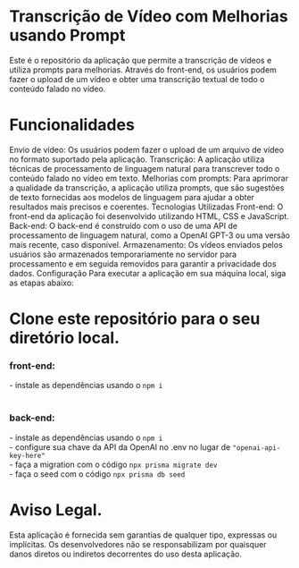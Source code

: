 <h1>Transcrição de Vídeo com Melhorias usando Prompt</h1>
Este é o repositório da aplicação que permite a transcrição de vídeos e utiliza prompts para melhorias. Através do front-end, os usuários podem fazer o upload de um vídeo e obter uma transcrição textual de todo o conteúdo falado no vídeo.

<h1>Funcionalidades</h1>
Envio de vídeo: Os usuários podem fazer o upload de um arquivo de vídeo no formato suportado pela aplicação.
Transcrição: A aplicação utiliza técnicas de processamento de linguagem natural para transcrever todo o conteúdo falado no vídeo em texto.
Melhorias com prompts: Para aprimorar a qualidade da transcrição, a aplicação utiliza prompts, que são sugestões de texto fornecidas aos modelos de linguagem para ajudar a obter resultados mais precisos e coerentes.
Tecnologias Utilizadas
Front-end: O front-end da aplicação foi desenvolvido utilizando HTML, CSS e JavaScript.
Back-end: O back-end é construído com o uso de uma API de processamento de linguagem natural, como a OpenAI GPT-3 ou uma versão mais recente, caso disponível.
Armazenamento: Os vídeos enviados pelos usuários são armazenados temporariamente no servidor para processamento e em seguida removidos para garantir a privacidade dos dados.
Configuração
Para executar a aplicação em sua máquina local, siga as etapas abaixo:

<h1>Clone este repositório para o seu diretório local.</h1>
<h3>front-end:</h3>
- instale as dependências usando o <code>npm i</code>
<br><br>
<h3>back-end:</h3>
- instale as dependências usando o <code>npm i</code><br>
- configure sua chave da API da OpenAI no .env no lugar de <code>"openai-api-key-here"</code><br>
- faça a migration com o código <code>npx prisma migrate dev</code><br>
- faça o seed com  o código <code>npx prisma db seed</code><br>

<h1>Aviso Legal.</h1>
Esta aplicação é fornecida sem garantias de qualquer tipo, expressas ou implícitas. Os desenvolvedores não se responsabilizam por quaisquer danos diretos ou indiretos decorrentes do uso desta aplicação.